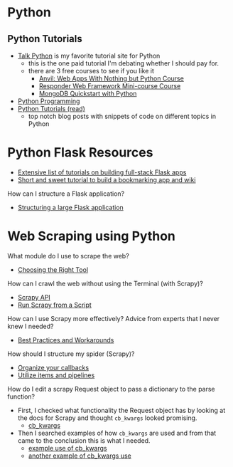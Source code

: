 # Python

## Python Tutorials
- [Talk Python](https://training.talkpython.fm/courses/all) is my favorite tutorial site for Python
  - this is the one paid tutorial I'm debating whether I should pay for.
  - there are 3 free courses to see if you like it
    - [Anvil: Web Apps With Nothing but Python Course](https://training.talkpython.fm/courses/explore_anvil/anvil-web-apps-with-just-python)
    - [Responder Web Framework Mini-course Course](https://training.talkpython.fm/courses/explore_responder/responder-web-framework-mini-course)
    - [MongoDB Quickstart with Python](https://freemongodbcourse.com/)
- [Python Programming](https://testautomationu.applitools.com/python-tutorial/)
- [Python Tutorials (read)](https://careerkarma.com/blog/python-tutorials/)
  - top notch blog posts with snippets of code on different topics in Python

# Python Flask Resources
- [Extensive list of tutorials on building full-stack Flask apps](https://www.fullstackpython.com/flask.html)
- [Short and sweet tutorial to build a bookmarking app and wiki](http://charlesleifer.com/blog/dont-sweat-small-stuff-use-flask-blueprints/)

How can I structure a Flask application?
- [Structuring a large Flask application](https://www.digitalocean.com/community/tutorials/how-to-structure-large-flask-applications)

# Web Scraping using Python
What module do I use to scrape the web?
- [Choosing the Right Tool](https://www.pluralsight.com/guides/advanced-web-scraping-tactics-python-playbook)

How can I crawl the web without using the Terminal (with Scrapy)?
- [Scrapy API](https://docs.scrapy.org/en/latest/topics/api.html#topics-api)
- [Run Scrapy from a Script](https://docs.scrapy.org/en/latest/topics/practices.html)

How can I use Scrapy more effectively? Advice from experts that I never knew I needed?
- [Best Practices and Workarounds](https://www.codementor.io/blog/python-web-scraping-63l2v9sf2q)

How should I structure my spider (Scrapy)?
- [Organize your callbacks](http://www.thecodeknight.com/post_categories/search/posts/scrapy_python)
- [Utilize items and pipelines](https://blog.datahut.co/tutorial-how-to-scrape-amazon-data-using-python-scrapy/)

How do I edit a scrapy Request object to pass a dictionary to the parse function?
- First, I checked what functionality the Request object has by looking at the docs for Scrapy and thought `cb_kwargs` looked promising.
  - [cb_kwargs](https://docs.scrapy.org/en/latest/topics/request-response.html)
- Then I searched examples of how `cb_kwargs` are used and from that came to the conclusion this is what I needed.
  - [example use of cb_kwargs](https://stackoverflow.com/a/61794444)
  - [another example of cb_kwargs use](https://stackoverflow.com/a/58468587)